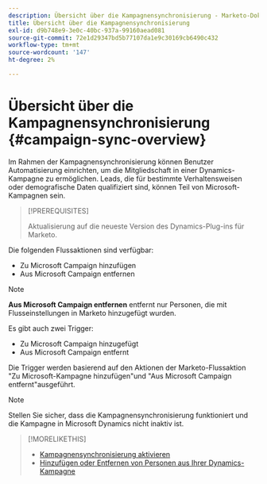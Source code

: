 ```yaml
---
description: Übersicht über die Kampagnensynchronisierung - Marketo-Dokumente - Produktdokumentation
title: Übersicht über die Kampagnensynchronisierung
exl-id: d9b748e9-3e0c-40bc-937a-99160aead081
source-git-commit: 72e1d29347bd5b77107da1e9c30169cb6490c432
workflow-type: tm+mt
source-wordcount: '147'
ht-degree: 2%

---
```


# Übersicht über die Kampagnensynchronisierung {#campaign-sync-overview}

Im Rahmen der Kampagnensynchronisierung können Benutzer Automatisierung einrichten, um die Mitgliedschaft in einer Dynamics-Kampagne zu ermöglichen. Leads, die für bestimmte Verhaltensweisen oder demografische Daten qualifiziert sind, können Teil von Microsoft-Kampagnen sein.

>[!PREREQUISITES]
>
>Aktualisierung auf die neueste Version des Dynamics-Plug-ins für Marketo.

Die folgenden Flussaktionen sind verfügbar:

* Zu Microsoft Campaign hinzufügen
* Aus Microsoft Campaign entfernen

>[!NOTE]
>
>**Aus Microsoft Campaign entfernen** entfernt nur Personen, die mit Flusseinstellungen in Marketo hinzugefügt wurden.

Es gibt auch zwei Trigger:

* Zu Microsoft Campaign hinzugefügt
* Aus Microsoft Campaign entfernt

Die Trigger werden basierend auf den Aktionen der Marketo-Flussaktion &quot;Zu Microsoft-Kampagne hinzufügen&quot;und &quot;Aus Microsoft Campaign entfernt&quot;ausgeführt.

>[!NOTE]
>
>Stellen Sie sicher, dass die Kampagnensynchronisierung funktioniert und die Kampagne in Microsoft Dynamics nicht inaktiv ist.

>[!MORELIKETHIS]
>
>* [Kampagnensynchronisierung aktivieren](/help/marketo/product-docs/crm-sync/microsoft-dynamics-sync/microsoft-dynamics-sync-details/enable-campaign-sync.md)
>* [Hinzufügen oder Entfernen von Personen aus Ihrer Dynamics-Kampagne](/help/marketo/product-docs/core-marketo-concepts/smart-campaigns/microsoft-dynamics-flow-actions/add-or-remove-people-from-your-dynamics-campaign.md)

